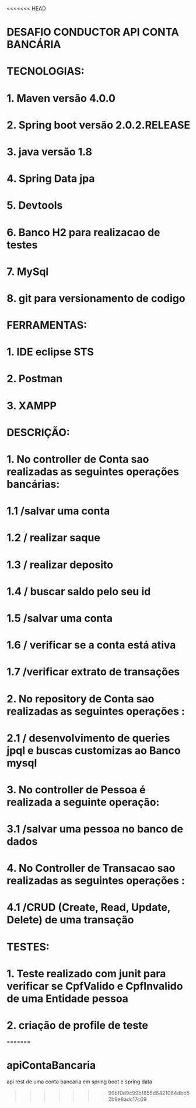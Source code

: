 <<<<<<< HEAD
#    DESAFIO CONDUCTOR API CONTA BANCÁRIA

#    TECNOLOGIAS:

#      1. Maven versão 4.0.0
#      2. Spring boot versão 2.0.2.RELEASE
#      3. java versão 1.8
#      4. Spring Data jpa
#      5. Devtools
#      6. Banco H2 para realizacao de testes
#      7. MySql 
#      8. git para versionamento de codigo

#    FERRAMENTAS:

#      1. IDE eclipse STS
#      2. Postman 
#      3. XAMPP

#    DESCRIÇÃO:

#      1. No controller de Conta sao realizadas as seguintes operações bancárias:

#        1.1 /salvar uma conta
#        1.2 / realizar saque
#        1.3 / realizar deposito
#        1.4 / buscar saldo pelo seu id
#        1.5 /salvar uma conta
#        1.6 / verificar se a conta está ativa
#        1.7 /verificar extrato de transações

#      2. No repository de Conta sao realizadas as seguintes operações :

#        2.1 / desenvolvimento de queries jpql e  buscas customizas ao Banco mysql

#      3. No controller de Pessoa é realizada a seguinte operação:

#        3.1 /salvar uma pessoa no banco de dados

#      4. No Controller de Transacao sao realizadas as seguintes operações :

#        4.1 /CRUD (Create, Read, Update, Delete) de uma transação


#    TESTES:

#      1. Teste realizado com junit para verificar se  CpfValido  e CpfInvalido de   uma Entidade pessoa
#      2. criação de profile de teste



=======
# apiContaBancaria
api rest de uma conta bancaria em spring boot e spring data
>>>>>>> 99bf0d9c99bf855d6421064dbb52b9e8adc17c69
